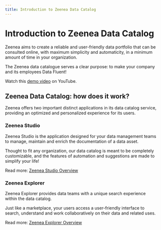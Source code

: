 ```yaml
---
title: Introduction to Zeenea Data Catalog
---
```


# Introduction to Zeenea Data Catalog

Zeenea aims to create a reliable and user-friendly data portfolio that can be consulted online, with maximum simplicity and automaticity, in a minimum amount of time in your organization.

The Zeenea data catalogue serves a clear purpose: to make your company and its employees Data Fluent!

Watch this [demo video](https://youtu.be/23LKd9XbnMc) on YouTube.


## Zeenea Data Catalog: how does it work?

Zeenea offers two important distinct applications in its data catalog service, providing an optimized and personalized experience for its users.

### Zeenea Studio

Zeenea Studio is the application designed for your data management teams to manage, maintain and enrich the documentation of a data asset.

Thought to fit any organization, our data catalog is meant to be completely customizable, and the features of automation and suggestions are made to simplify your life!

Read more: [Zeenea Studio Overview](./zeenea-studio-overview.md)

### Zeenea Explorer

Zeenea Explorer provides data teams with a unique search experience within the data catalog. 

Just like a marketplace, your users access a user-friendly interface to search, understand and work collaboratively on their data and related uses.

Read more: [Zeenea Explorer Overview](./zeenea-explorer-overview.md)
 